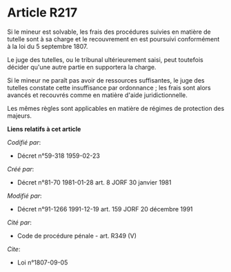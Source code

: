 # Article R217

Si le mineur est solvable, les frais des procédures suivies en matière de tutelle sont à sa charge et le recouvrement en est
poursuivi conformément à la loi du 5 septembre 1807.

Le juge des tutelles, ou le tribunal ultérieurement saisi, peut toutefois décider qu'une autre partie en supportera la
charge.

Si le mineur ne paraît pas avoir de ressources suffisantes, le juge des tutelles constate cette insuffisance par ordonnance ;
les frais sont alors avancés et recouvrés comme en matière d'aide juridictionnelle.

Les mêmes règles sont applicables en matière de régimes de protection des majeurs.

**Liens relatifs à cet article**

_Codifié par_:

  - Décret n°59-318 1959-02-23

_Créé par_:

  - Décret n°81-70 1981-01-28 art. 8 JORF 30 janvier 1981

_Modifié par_:

  - Décret n°91-1266 1991-12-19 art. 159 JORF 20 décembre 1991

_Cité par_:

  - Code de procédure pénale - art. R349 (V)

_Cite_:

  - Loi n°1807-09-05
